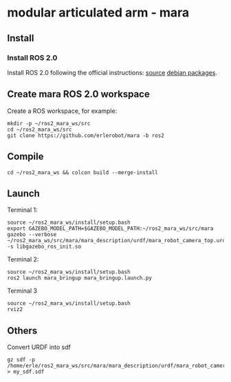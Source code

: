 # modular articulated arm - mara

## Install

### Install ROS 2.0

Install ROS 2.0 following the official instructions: [source](https://index.ros.org/doc/ros2/Linux-Development-Setup/) [debian packages](https://index.ros.org/doc/ros2/Linux-Install-Debians/).

## Create mara ROS 2.0 workspace
Create a ROS workspace, for example:

```
mkdir -p ~/ros2_mara_ws/src
cd ~/ros2_mara_ws/src
git clone https://github.com/erlerobot/mara -b ros2
```

## Compile

```
cd ~/ros2_mara_ws && colcon build --merge-install  
```

## Launch

Terminal 1:

```
source ~/ros2_mara_ws/install/setup.bash
export GAZEBO_MODEL_PATH=$GAZEBO_MODEL_PATH:~/ros2_mara_ws/src/mara
gazebo --verbose ~/ros2_mara_ws/src/mara/mara_description/urdf/mara_robot_camera_top.urdf -s libgazebo_ros_init.so
```

Terminal 2:

```
source ~/ros2_mara_ws/install/setup.bash
ros2 launch mara_bringup mara_bringup.launch.py
```

Terminal 3

```
source ~/ros2_mara_ws/install/setup.bash
rviz2
```

## Others

Convert URDF into sdf

```
gz sdf -p /home/erle/ros2_mara_ws/src/mara/mara_description/urdf/mara_robot_camera_top.urdf > my_sdf.sdf
```
